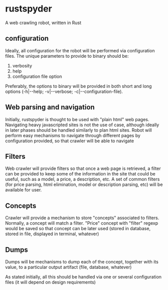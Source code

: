 # rustspyder
A web crawling robot, written in Rust

## configuration
Ideally, all configuration for the robot will be performed via configuration files. The unique parameters to provide to binary should be:

1. verbosity
2. help
3. configuration file option

Preferably, the options to binary will be provided in both short and long options (-h|--help; -v|--verbose; -c|--configuration-file).

## Web parsing and navigation
Initially, rustspyder is thought to be used with "plain html" web pages. Navigating heavy javascripted sites is not the use of case, although ideally in later phases should be handled similarly to plan html sites. Robot will perform easy mechanisms to navigate through different pages by configuration provided, so that crawler will be able to navigate 

## Filters
Web crawler will provide filters so that once a web page is retrieved, a filter can be provided to keep some of the information in the site that could be useful, such as a model, a price, a description, etc. A set of common filters (for price parsing, html elimination, model or description parsing, etc) will be available for user.

## Concepts
Crawler will provide a mechanism to store "concepts" associated to filters. Normally, a concept will match a filter. "Price" concept with "filter" regexp
would be saved so that concept can be later used (stored in database, stored in file, displayed in terminal, whatever)

## Dumps
Dumps will be mechanisms to dump each of the concept, together with its value, to a particular output artifact (file, database, whatever)

As stated initially, all this should be handled via one or several configuration files (it will depend on design requirements)

